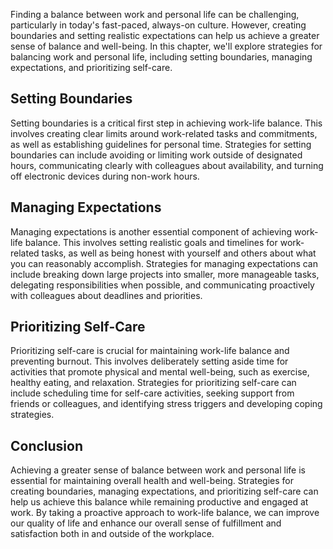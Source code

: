 
Finding a balance between work and personal life can be challenging, particularly in today's fast-paced, always-on culture. However, creating boundaries and setting realistic expectations can help us achieve a greater sense of balance and well-being. In this chapter, we'll explore strategies for balancing work and personal life, including setting boundaries, managing expectations, and prioritizing self-care.

Setting Boundaries
------------------

Setting boundaries is a critical first step in achieving work-life balance. This involves creating clear limits around work-related tasks and commitments, as well as establishing guidelines for personal time. Strategies for setting boundaries can include avoiding or limiting work outside of designated hours, communicating clearly with colleagues about availability, and turning off electronic devices during non-work hours.

Managing Expectations
---------------------

Managing expectations is another essential component of achieving work-life balance. This involves setting realistic goals and timelines for work-related tasks, as well as being honest with yourself and others about what you can reasonably accomplish. Strategies for managing expectations can include breaking down large projects into smaller, more manageable tasks, delegating responsibilities when possible, and communicating proactively with colleagues about deadlines and priorities.

Prioritizing Self-Care
----------------------

Prioritizing self-care is crucial for maintaining work-life balance and preventing burnout. This involves deliberately setting aside time for activities that promote physical and mental well-being, such as exercise, healthy eating, and relaxation. Strategies for prioritizing self-care can include scheduling time for self-care activities, seeking support from friends or colleagues, and identifying stress triggers and developing coping strategies.

Conclusion
----------

Achieving a greater sense of balance between work and personal life is essential for maintaining overall health and well-being. Strategies for creating boundaries, managing expectations, and prioritizing self-care can help us achieve this balance while remaining productive and engaged at work. By taking a proactive approach to work-life balance, we can improve our quality of life and enhance our overall sense of fulfillment and satisfaction both in and outside of the workplace.
